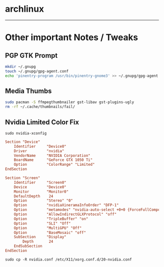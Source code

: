 # archlinux

---

# Other important Notes / Tweaks


## PGP GTK Prompt

```sh
mkdir ~/.gnupg
touch ~/.gnupg/gpg-agent.conf
echo 'pinentry-program /usr/bin/pinentry-gnome3' >> ~/.gnupg/gpg-agent.conf
```

## Media Thumbs

```sh
sudo pacman -S ffmpegthumbnailer gst-libav gst-plugins-ugly
rm -rf ~/.cache/thumbnails/fail/
```

## Nvidia Limited Color Fix

`sudo nvidia-xconfig`

```conf
Section "Device"
    Identifier     "Device0"
    Driver         "nvidia"
    VendorName     "NVIDIA Corporation"
    BoardName      "GeForce GTX 1050 Ti"
    Option         "ColorRange" "Limited"
EndSection

Section "Screen"
    Identifier     "Screen0"
    Device         "Device0"
    Monitor        "Monitor0"
    DefaultDepth    24
    Option         "Stereo" "0"
    Option         "nvidiaXineramaInfoOrder" "DFP-1"
    Option         "metamodes" "nvidia-auto-select +0+0 {ForceFullCompositionPipeline=On}"
    Option         "AllowIndirectGLXProtocol" "off"
    Option         "TripleBuffer" "on"
    Option         "SLI" "Off"
    Option         "MultiGPU" "Off"
    Option         "BaseMosaic" "off"
    SubSection     "Display"
        Depth       24
    EndSubSection
EndSection
```

`sudo cp -R nvidia.conf /etc/X11/xorg.conf.d/20-nvidia.conf`

